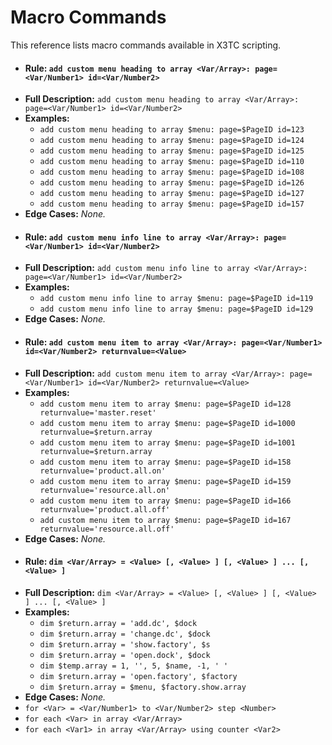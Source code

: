 # Macro Commands

This reference lists macro commands available in X3TC scripting.

- #### Rule: `add custom menu heading to array <Var/Array>: page=<Var/Number1> id=<Var/Number2>`
- **Full Description:** `add custom menu heading to array <Var/Array>: page=<Var/Number1> id=<Var/Number2>`
- **Examples:**
  - `add custom menu heading to array $menu: page=$PageID id=123`
  - `add custom menu heading to array $menu: page=$PageID id=124`
  - `add custom menu heading to array $menu: page=$PageID id=125`
  - `add custom menu heading to array $menu: page=$PageID id=110`
  - `add custom menu heading to array $menu: page=$PageID id=108`
  - `add custom menu heading to array $menu: page=$PageID id=126`
  - `add custom menu heading to array $menu: page=$PageID id=127`
  - `add custom menu heading to array $menu: page=$PageID id=157`
- **Edge Cases:** _None._
- #### Rule: `add custom menu info line to array <Var/Array>: page=<Var/Number1> id=<Var/Number2>`
- **Full Description:** `add custom menu info line to array <Var/Array>: page=<Var/Number1> id=<Var/Number2>`
- **Examples:**
  - `add custom menu info line to array $menu: page=$PageID id=119`
  - `add custom menu info line to array $menu: page=$PageID id=129`
- **Edge Cases:** _None._
- #### Rule: `add custom menu item to array <Var/Array>: page=<Var/Number1> id=<Var/Number2> returnvalue=<Value>`
- **Full Description:** `add custom menu item to array <Var/Array>: page=<Var/Number1> id=<Var/Number2> returnvalue=<Value>`
- **Examples:**
  - `add custom menu item to array $menu: page=$PageID id=128 returnvalue='master.reset'`
  - `add custom menu item to array $menu: page=$PageID id=1000 returnvalue=$return.array`
  - `add custom menu item to array $menu: page=$PageID id=1001 returnvalue=$return.array`
  - `add custom menu item to array $menu: page=$PageID id=158 returnvalue='product.all.on'`
  - `add custom menu item to array $menu: page=$PageID id=159 returnvalue='resource.all.on'`
  - `add custom menu item to array $menu: page=$PageID id=166 returnvalue='product.all.off'`
  - `add custom menu item to array $menu: page=$PageID id=167 returnvalue='resource.all.off'`
- **Edge Cases:** _None._
- #### Rule: `dim <Var/Array> = <Value> [, <Value> ] [, <Value> ] ... [, <Value> ]`
- **Full Description:** `dim <Var/Array> = <Value> [, <Value> ] [, <Value> ] ... [, <Value> ]`
- **Examples:**
  - `dim $return.array = 'add.dc', $dock`
  - `dim $return.array = 'change.dc', $dock`
  - `dim $return.array = 'show.factory', $s`
  - `dim $return.array = 'open.dock', $dock`
  - `dim $temp.array = 1, '', 5, $name, -1, ' '`
  - `dim $return.array = 'open.factory', $factory`
  - `dim $return.array = $menu, $factory.show.array`
- **Edge Cases:** _None._
- `for <Var> = <Var/Number1> to <Var/Number2> step <Number>`
- `for each <Var> in array <Var/Array>`
- `for each <Var1> in array <Var/Array> using counter <Var2>`
